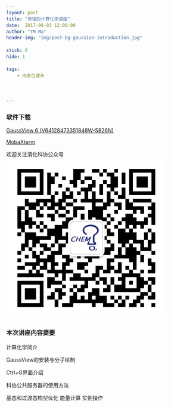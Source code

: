 ```yaml
---
layout: post
title: "奇怪的计算化学讲座"
date:  2017-09-03 12:00:00
author: "YM Ma"
header-img: "img/post-bg-gaussian-introduction.jpg" 

stick: 0
hide: 1

tags: 
    - 向各位递头



---
```

### 软件下载

<a href='/resources/gv6.exe'>GaussView 6 (V64128473351848W-5826N)</a>

<a href='/resources/MobaXterm.zip'>MobaXterm</a>

欢迎关注清化科协公众号
![QRCode](/img/qrcode_THUchemST_1.jpg)

### 本次讲座内容提要

计算化学简介

GaussView的安装与分子绘制

Ctrl+G界面介绍

科协公共服务器的使用方法

基态和过渡态构型优化 能量计算 实例操作
